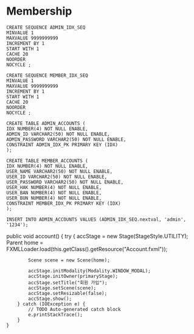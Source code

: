 # Membership

```
CREATE SEQUENCE ADMIN_IDX_SEQ
MINVALUE 1
MAXVALUE 9999999999
INCREMENT BY 1
START WITH 1
CACHE 20
NOORDER
NOCYCLE ;

CREATE SEQUENCE MEMBER_IDX_SEQ
MINVALUE 1
MAXVALUE 9999999999
INCREMENT BY 1
START WITH 1
CACHE 20
NOORDER
NOCYCLE ;

CREATE TABLE ADMIN_ACCOUNTS (
IDX NUMBER(4) NOT NULL ENABLE, 
ADMIN_ID VARCHAR2(50) NOT NULL ENABLE, 
ADMIN_PASSWORD VARCHAR2(50) NOT NULL ENABLE,
CONSTRAINT ADMIN_IDX_PK PRIMARY KEY (IDX)
);

CREATE TABLE MEMBER_ACCOUNTS (
IDX NUMBER(4) NOT NULL ENABLE, 
USER_NAME VARCHAR2(50) NOT NULL ENABLE, 
USER_ID VARCHAR2(50) NOT NULL ENABLE, 
USER_PASSWORD VARCHAR2(50) NOT NULL ENABLE, 
USER_HAK NUMBER(4) NOT NULL ENABLE, 
USER_BAN NUMBER(4) NOT NULL ENABLE, 
USER_BUN NUMBER(4) NOT NULL ENABLE, 
CONSTRAINT MEMBER_IDX_PK PRIMARY KEY (IDX)
);

INSERT INTO ADMIN_ACCOUNTS VALUES (ADMIN_IDX_SEQ.nextval, 'admin', '1234');
```


public void account() {
		try {
			accStage = new Stage(StageStyle.UTILITY);
			Parent home = FXMLLoader.load(this.getClass().getResource("Account.fxml"));
			
			Scene scene = new Scene(home);
			
			accStage.initModality(Modality.WINDOW_MODAL);
			accStage.initOwner(primaryStage);
			accStage.setTitle("회원 가입");
			accStage.setScene(scene);
			accStage.setResizable(false);
			accStage.show();
		} catch (IOException e) {
			// TODO Auto-generated catch block
			e.printStackTrace();
		}
	}
